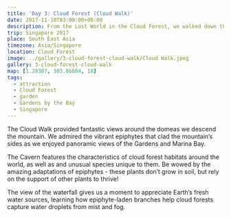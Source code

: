 ```yaml
---
title: 'Day 3: Cloud Forest (Cloud Walk)'
date: 2017-11-10T03:00:00+00:00
description: From the Lost World in the Cloud Forest, we walked down the Cloud Walk which provided fantastic views around the dome.
trip: Singapore 2017
place: South East Asia
timezone: Asia/Singapore
location: Cloud Forest
image: ../gallery/3-cloud-forest-cloud-walk/Cloud Walk.jpeg
gallery: 3-cloud-forest-cloud-walk
map: [1.28387, 103.86604, 18]
tags:
  - attraction
  - Cloud Forest
  - garden
  - Gardens by the Bay
  - Singapore
---
```


The Cloud Walk provided fantastic views around the domeas we descend the mountain. We admired the vibrant epiphytes that clad the mountain’s sides as we enjoyed panoramic views of the Gardens and Marina Bay.

The Cavern features the characteristics of cloud forest habitats around the world, as well as and unusual species unique to them. Be wowed by the amazing adaptations of epiphytes - these plants don’t grow in soil, but rely on the support of other plants to thrive!

The view of the waterfall gives us a moment to appreciate Earth’s fresh water sources, learning how epiphyte-laden branches help cloud forests capture water droplets from mist and fog.
